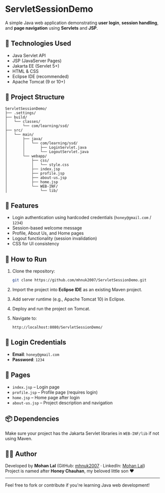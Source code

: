 
# ServletSessionDemo

A simple Java web application demonstrating **user login**, **session handling**, and **page navigation** using **Servlets** and **JSP**.

## 🔧 Technologies Used

- Java Servlet API
- JSP (JavaServer Pages)
- Jakarta EE (Servlet 5+)
- HTML & CSS
- Eclipse IDE (recommended)
- Apache Tomcat (9 or 10+)

## 📁 Project Structure

```
ServletSessionDemo/
├── .settings/
├── build/
│   └── classes/
│       └── com/learning/ssd/
├── src/
│   └── main/
│       ├── java/
│       │   └── com/learning/ssd/
│       │       ├── LoginServlet.java
│       │       └── LogoutServlet.java
│       └── webapp/
│           ├── css/
│           │   └── style.css
│           ├── index.jsp
│           ├── profile.jsp
│           ├── about-us.jsp
│           ├── home.jsp
│           └── WEB-INF/
│               └── lib/
```

## 🚀 Features

- Login authentication using hardcoded credentials (`honey@gmail.com` / `1234`)
- Session-based welcome message
- Profile, About Us, and Home pages
- Logout functionality (session invalidation)
- CSS for UI consistency

## 🧪 How to Run

1. Clone the repository:
   ```bash
   git clone https://github.com/mhnuk2007/ServletSessionDemo.git
   ```

2. Import the project into **Eclipse IDE** as an existing Maven project.

3. Add server runtime (e.g., Apache Tomcat 10) in Eclipse.

4. Deploy and run the project on Tomcat.

5. Navigate to:
   ```
   http://localhost:8080/ServletSessionDemo/
   ```

## 🔐 Login Credentials

- **Email**: `honey@gmail.com`
- **Password**: `1234`

## 📄 Pages

- `index.jsp` – Login page
- `profile.jsp` – Profile page (requires login)
- `home.jsp` – Home page after login
- `about-us.jsp` – Project description and navigation

## 📦 Dependencies

Make sure your project has the Jakarta Servlet libraries in `WEB-INF/lib` if not using Maven.

## 👨‍💻 Author

Developed by **Mohan Lal** (GitHub: [mhnuk2007](https://github.com/mhnuk2007/) · LinkedIn: [Mohan Lal](https://www.linkedin.com/in/mohan-lal-b79790126/))  
Project is named after **Honey Chauhan**, my beloved little son ❤️

---

Feel free to fork or contribute if you're learning Java web development!
